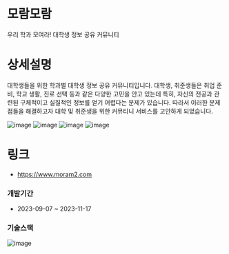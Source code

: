 # 모람모람
 우리 학과 모여라! 대학생 정보 공유 커뮤니티
 
# 상세설명
대학생들을 위한 학과별 대학생 정보 공유 커뮤니티입니다.
대학생, 취준생들은 취업 준비, 학교 생활, 진로 선택 등과 같은 다양한 고민을 안고 있는데 특히, 자신의 전공과 관련된 구체적이고 실질적인 정보를 얻기 어렵다는 문제가 있습니다.
따라서 이러한 문제점들을 해결하고자 대학 및 취준생을 위한 커뮤티니 서비스를 고안하게 되었습니다.

![image](https://github.com/Isonade2/MoramMoram-back/assets/67320022/ef66c43a-a00b-46df-aa00-dfd63e230e7c)
![image](https://github.com/Isonade2/MoramMoram-back/assets/67320022/9c6d1fd7-e026-4968-8c82-88e16d787192)
![image](https://github.com/Isonade2/MoramMoram-back/assets/67320022/e06daf90-665f-4876-9d81-92891aacc98f)
![image](https://github.com/Isonade2/MoramMoram-back/assets/67320022/3a636fed-cbc0-475a-bc1e-f2531ea6fe64)



# 링크
- https://www.moram2.com
### 개발기간
- 2023-09-07 ~ 2023-11-17

### 기술스택
![image](https://github.com/Isonade2/MoramMoram-back/assets/67320022/511d7d9d-55e6-4dd8-8818-ea76cb087479)


